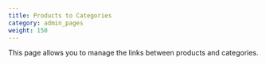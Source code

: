 ```yaml
---
title: Products to Categories 
category: admin_pages
weight: 150
---
```


This page allows you to manage the links between products and categories. 


